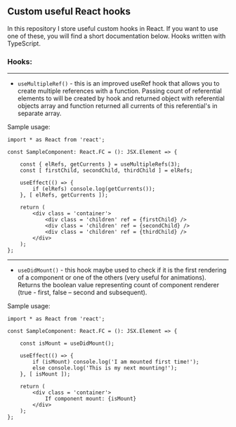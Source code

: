 ## Custom useful React hooks

In this repository I store useful custom hooks in React. If you want to use one of these, you will find a short
documentation below. Hooks written with TypeScript.

### Hooks:

---

* `useMultipleRef()` - this is an improved useRef hook that allows you to create multiple references with a function.
Passing count of referential elements to will be created by hook and returned object with referential objects
array and function returned all currents of this referential's in separate array.

Sample usage:
```tsx
import * as React from 'react';

const SampleComponent: React.FC = (): JSX.Element => {
    
    const { elRefs, getCurrents } = useMultipleRefs(3);
    const [ firstChild, secondChild, thirdChild ] = elRefs;
    
    useEffect(() => {
        if (elRefs) console.log(getCurrents());
    }, [ elRefs, getCurrents ]);
    
    return (
        <div class = 'container'>
            <div class = 'children' ref = {firstChild} />
            <div class = 'children' ref = {secondChild} />
            <div class = 'children' ref = {thirdChild} />
        </div>
    );    
};
```
---
* `useDidMount()` - this hook maybe used to check if it is the first rendering of a component or one of the others (very 
useful for animations). Returns the boolean value representing count of component renderer (true - first, false – second 
and subsequent).

Sample usage:
```tsx
import * as React from 'react';

const SampleComponent: React.FC = (): JSX.Element => {
    
    const isMount = useDidMount();
    
    useEffect(() => {
        if (isMount) console.log('I am mounted first time!');
        else console.log('This is my next mounting!');
    }, [ isMount ]);
    
    return (
        <div class = 'container'>
            If component mount: {isMount}
        </div>
    );    
};
```
